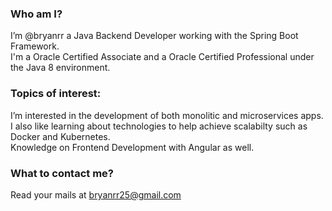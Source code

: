 ### Who am I?
 I’m @bryanrr a Java Backend Developer working with the Spring Boot Framework.  
 I'm a Oracle Certified Associate and a Oracle Certified Professional under the Java 8 environment.
 
### Topics of interest:
 I’m interested in the development of both monolitic and microservices apps.  
 I also like learning about technologies to help achieve scalabilty such as Docker and Kubernetes.  
 Knowledge on Frontend Development with Angular as well.  
 
### What to contact me?  
  Read your mails at bryanrr25@gmail.com

<!---
bryanrr/bryanrr is a ✨ special ✨ repository because its `README.md` (this file) appears on your GitHub profile.
You can click the Preview link to take a look at your changes.
--->
